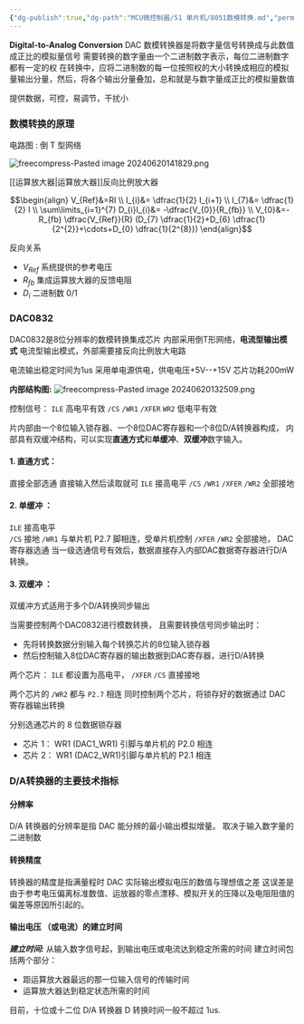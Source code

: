 ```yaml
---
{"dg-publish":true,"dg-path":"MCU微控制器/51 单片机/8051数模转换.md","permalink":"/MCU微控制器/51 单片机/8051数模转换/","dgPassFrontmatter":true,"noteIcon":"","created":"2024-06-14T15:06:08.442+08:00","updated":"2024-08-29T22:50:34.088+08:00"}
---
```


**Digital-to-Analog Conversion**   DAC
数模转换器是将数字量信号转换成与此数值成正比的模拟量信号
需要转换的数字量由一个二进制数字表示，每位二进制数字都有一定的权
在转换中，应将二进制数的每一位按照权的大小转换成相应的模拟量输出分量，然后，将各个输出分量叠加，总和就是与数字量成正比的模拟量数值

提供数据，可控，易调节，干扰小
### 数模转换的原理
电路图 :  倒 T 型网络

![freecompress-Pasted image 20240620141829.png](/img/user/%E5%8A%9F%E8%83%BD%E6%80%A7%E6%96%87%E4%BB%B6%E5%A4%B9/%E8%BD%BD%E5%85%A5%E7%9A%84%E5%AA%92%E4%BD%93%E8%B5%84%E6%BA%90/freecompress-Pasted%20image%2020240620141829.png)

[[运算放大器\|运算放大器]]反向比例放大器

$$\begin{align}
 V_{Ref}&=RI   \\
I_{i}&= \dfrac{1}{2} I_{i+1} \\ 
I_{7}&= \dfrac{1}{2} I \\
\sum\limits_{i=1}^{7} D_{i}I_{i}&= -\dfrac{V_{0}}{R_{fb}} \\
V_{0}&=-R_{fb}  \dfrac{V_{Ref}}{R} (D_{7} \dfrac{1}{2}+D_{6} \dfrac{1}{2^{2}}+\cdots+D_{0} \dfrac{1}{2^{8}})
\end{align}$$

反向关系
- $V_{Ref}$   系统提供的参考电压
- $R_{fb}$    集成运算放大器的反馈电阻
- $D_{i}$      二进制数  0/1 
### DAC0832
DAC0832是8位分辨率的数模转换集成芯片
内部采用倒T形网络，**电流型输出模式**
	电流型输出模式，外部需要接反向比例放大电路

电流输出稳定时间为1us
采用单电源供电，供电电压+5V--+15V
芯片功耗200mW

**内部结构图:**
![freecompress-Pasted image 20240620132509.png](/img/user/%E5%8A%9F%E8%83%BD%E6%80%A7%E6%96%87%E4%BB%B6%E5%A4%B9/%E8%BD%BD%E5%85%A5%E7%9A%84%E5%AA%92%E4%BD%93%E8%B5%84%E6%BA%90/freecompress-Pasted%20image%2020240620132509.png)

控制信号：
	`ILE`   高电平有效
	`/CS`   `/WR1`   `/XFER`   `WR2`  低电平有效

片内部由一个8位输入锁存器、一个8位DAC寄存器和一个8位D/A转换器构成，
内部具有双缓冲结构，可以实现**直通方式**和**单缓冲**、**双缓冲**数字输入。

#### 1. 直通方式：
直接全部选通
直接输入然后读取就可
`ILE`  接高电平
`/CS`   `/WR1`   `/XFER`   `/WR2` 全部接地

#### 2. 单缓冲 ：
`ILE`  接高电平  
`/CS`   接地
`/WR1`  与单片机 P2.7 脚相连，受单片机控制
`/XFER`   `/WR2` 全部接地， DAC寄存器选通
当一级选通信号有效后，数据直接存入内部DAC数据寄存器进行D/A转换。
#### 3. 双缓冲 ：
双缓冲方式适用于多个D/A转换同步输出

当需要控制两个DAC0832进行模数转换，
且需要转换信号同步输出时：
- 先将转换数据分别输入每个转换芯片的8位输入锁存器
- 然后控制输入8位DAC寄存器的输出数据到DAC寄存器，进行D/A转换

两个芯片：
` ILE ` 都设置为高电平，
`/XFER`   ` /CS `  直接接地

两个芯片的 `/WR2` 都与 `P2.7`  相连
同时控制两个芯片，将锁存好的数据通过 DAC 寄存器输出转换

分别选通芯片的 8 位数据锁存器
- 芯片  1：
	WR1 (DAC1_WR1) 引脚与单片机的 P2.0 相连
- 芯片 2：
	WR1 (DAC2_WR1)引脚与单片机的 P2.1  相连

### D/A转换器的主要技术指标
#### 分辨率
D/A 转换器的分辨率是指 DAC 能分辨的最小输出模拟增量。
取决于输入数字量的二进制数
#### 转换精度
转换器的精度是指满量程时 DAC 实际输出模拟电压的数值与理想值之差
这误差是由于参考电压偏离标准数值、运放器的零点漂移、模拟开关的压降以及电阻阻值的偏差等原因所引起的。
#### 输出电压 （或电流）的建立时间
***建立时间:***
从输入数字信号起，到输出电压或电流达到稳定所需的时间
建立时间包括两个部分：
- 距运算放大器最远的那一位输入信号的传输时间
- 运算放大器达到稳定状态所需的时间

目前，十位或十二位 D/A 转换器 D 转换时间一般不超过 1us.
